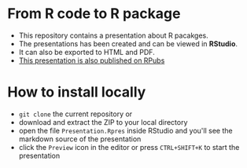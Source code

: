 # From R code to R package
 * This repository contains a presentation about R pacakges.
 * The presentations has been created and can be viewed in **RStudio**.
 * It can also be exported to HTML and PDF.
 * [This presentation is also published on RPubs](http://rpubs.com/vsimko/135158)


# How to install locally
 * `git clone` the current repository or
 * download and extract the ZIP to your local directory
 * open the file `Presentation.Rpres` inside RStudio and you'll see the markdown source of the presentation
 * click the `Preview` icon in the editor or press `CTRL+SHIFT+K` to start the presentation
